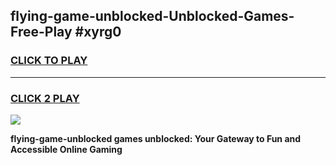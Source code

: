 
## flying-game-unblocked-Unblocked-Games-Free-Play #xyrg0
<h3>
<a href="https://us.freeplayer.one?title=flying-game-unblocked&ref=9M">CLICK TO PLAY</a></h3>
<hr>

<h3>
<a href="https://us.freeplayer.one?title=flying-game-unblocked&ref=9M">CLICK 2 PLAY</a>
  
</h3>

<a href="https://us.freeplayer.one?title=flying-game-unblocked&ref=9M"><img src="https://clearcache.store/games.png"></a>


**flying-game-unblocked games unblocked: Your Gateway to Fun and Accessible Online Gaming**

